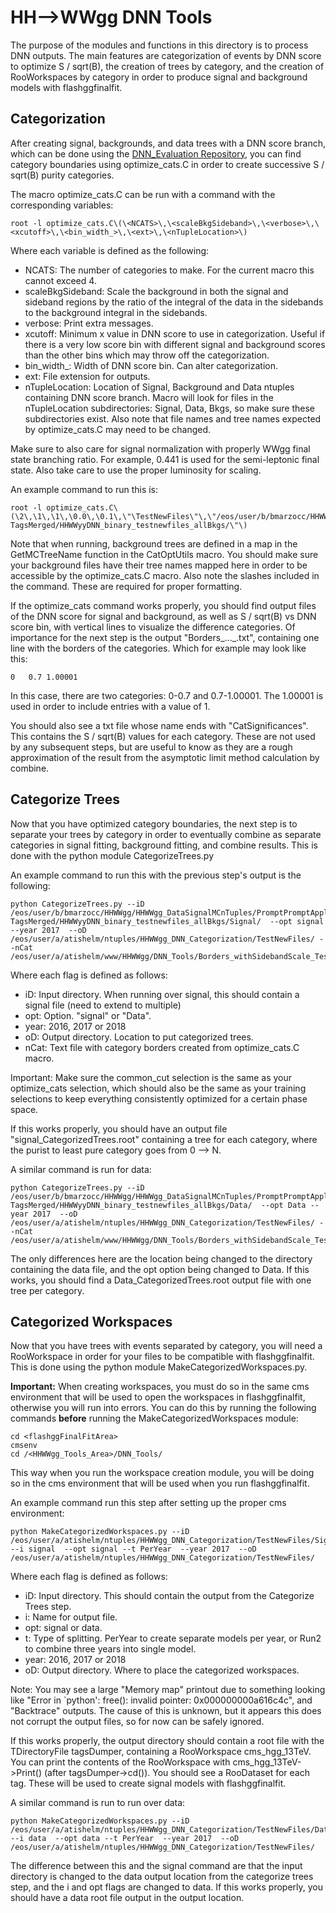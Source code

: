 # HH-->WWgg DNN Tools 

The purpose of the modules and functions in this directory is to process DNN outputs. The main features are categorization of events by DNN score to optimize S / sqrt(B), the creation of trees by category, and the creation of RooWorkspaces by category in order to produce signal and background models with flashggfinalfit.

## Categorization

After creating signal, backgrounds, and data trees with a DNN score branch, which can be done using the [DNN_Evaluation Repository](https://github.com/bmarzocc/DNN_Evaluation), you can find category boundaries using optimize_cats.C in order to create successive S / sqrt(B) purity categories.

The macro optimize_cats.C can be run with a command with the corresponding variables:

    root -l optimize_cats.C\(\<NCATS>\,\<scaleBkgSideband>\,\<verbose>\,\<xcutoff>\,\<bin_width_>\,\<ext>\,\<nTupleLocation>\)

Where each variable is defined as the following:

- NCATS: The number of categories to make. For the current macro this cannot exceed 4. 
- scaleBkgSideband: Scale the background in both the signal and sideband regions by the ratio of the integral of the data in the sidebands to the background integral in the sidebands. 
- verbose: Print extra messages.
- xcutoff: Minimum x value in DNN score to use in categorization. Useful if there is a very low score bin with different signal and background scores than the other bins which may throw off the categorization.
- bin_width_: Width of DNN score bin. Can alter categorization. 
- ext: File extension for outputs.
- nTupleLocation: Location of Signal, Background and Data ntuples containing DNN score branch. Macro will look for files in the nTupleLocation subdirectories: Signal, Data, Bkgs, so make sure these subdirectories exist. Also note that file names and tree names expected by optimize_cats.C may need to be changed. 

Make sure to also care for signal normalization with properly WWgg final state branching ratio. For example, 0.441 is used for the semi-leptonic final state. Also take care to use the proper luminosity for scaling.  

An example command to run this is:

    root -l optimize_cats.C\(\2\,\1\,\1\,\0.0\,\0.1\,\"\TestNewFiles\"\,\"/eos/user/b/bmarzocc/HHWWgg/HHWWgg_DataSignalMCnTuples/PromptPromptApplied-TagsMerged/HHWWyyDNN_binary_testnewfiles_allBkgs/\"\)

Note that when running, background trees are defined in a map in the GetMCTreeName function in the CatOptUtils macro. You should make sure your background files have their tree names mapped here in order to be accessible by the optimize_cats.C macro. Also note the slashes included in the command. These are required for proper formatting. 

If the optimize_cats command works properly, you should find output files of the DNN score for signal and background, as well as S / sqrt(B) vs DNN score bin, with vertical lines to visualize the difference categories. Of importance for the next step is the output "Borders_..._.txt", containing one line with the borders of the categories. Which for example may look like this: 

    0	0.7	1.00001	

In this case, there are two categories: 0-0.7 and 0.7-1.00001. The 1.00001 is used in order to include entries with a value of 1. 

You should also see a txt file whose name ends with "CatSignificances". This contains the S / sqrt(B) values for each category. These are not used by any subsequent steps, but are useful to know as they are a rough approximation of the result from the asymptotic limit method calculation by combine. 

## Categorize Trees

Now that you have optimized category boundaries, the next step is to separate your trees by category in order to eventually combine as separate categories in signal fitting, background fitting, and combine results. This is done with the python module CategorizeTrees.py 

An example command to run this with the previous step's output is the following:

    python CategorizeTrees.py --iD /eos/user/b/bmarzocc/HHWWgg/HHWWgg_DataSignalMCnTuples/PromptPromptApplied-TagsMerged/HHWWyyDNN_binary_testnewfiles_allBkgs/Signal/  --opt signal --year 2017  --oD /eos/user/a/atishelm/ntuples/HHWWgg_DNN_Categorization/TestNewFiles/ --nCat /eos/user/a/atishelm/www/HHWWgg/DNN_Tools/Borders_withSidebandScale_TestNewFiles.txt

Where each flag is defined as follows:

- iD: Input directory. When running over signal, this should contain a signal file (need to extend to multiple)
- opt: Option. "signal" or "Data". 
- year: 2016, 2017 or 2018 
- oD: Output directory. Location to put categorized trees.
- nCat: Text file with category borders created from optimize_cats.C macro.

Important: Make sure the common_cut selection is the same as your optimize_cats selection, which should also be the same as your training selections to keep everything consistently optimized for a certain phase space. 

If this works properly, you should have an output file "signal_CategorizedTrees.root" containing a tree for each category, where the purist to least pure category goes from 0 --> N. 

A similar command is run for data:

    python CategorizeTrees.py --iD /eos/user/b/bmarzocc/HHWWgg/HHWWgg_DataSignalMCnTuples/PromptPromptApplied-TagsMerged/HHWWyyDNN_binary_testnewfiles_allBkgs/Data/  --opt Data --year 2017  --oD /eos/user/a/atishelm/ntuples/HHWWgg_DNN_Categorization/TestNewFiles/ --nCat /eos/user/a/atishelm/www/HHWWgg/DNN_Tools/Borders_withSidebandScale_TestNewFiles.txt

The only differences here are the location being changed to the directory containing the data file, and the opt option being changed to Data. If this works, you should find a Data_CategorizedTrees.root output file with one tree per category. 

## Categorized Workspaces

Now that you have trees with events separated by category, you will need a RooWorkspace in order for your files to be compatible with flashggfinalfit. This is done using the python module MakeCategorizedWorkspaces.py. 

**Important:** When creating workspaces, you must do so in the same cms environment that will be used to open the workspaces in flashggfinalfit, otherwise you will run into errors. You can do this by running the following commands **before** running the MakeCategorizedWorkspaces module:

    cd <flashggFinalFitArea>
    cmsenv
    cd /<HHWWgg_Tools_Area>/DNN_Tools/

This way when you run the workspace creation module, you will be doing so in the cms environment that will be used when you run flashggfinalfit. 

An example command run this step after setting up the proper cms environment:

    python MakeCategorizedWorkspaces.py --iD /eos/user/a/atishelm/ntuples/HHWWgg_DNN_Categorization/TestNewFiles/Signal/ --i signal  --opt signal --t PerYear  --year 2017  --oD /eos/user/a/atishelm/ntuples/HHWWgg_DNN_Categorization/TestNewFiles/

Where each flag is defined as follows:

- iD: Input directory. This should contain the output from the Categorize Trees step.
- i: Name for output file. 
- opt: signal or data.
- t: Type of splitting. PerYear to create separate models per year, or Run2 to combine three years into single model. 
- year: 2016, 2017 or 2018 
- oD: Output directory. Where to place the categorized workspaces. 

Note: You may see a large  "Memory map" printout due to something looking like "Error in `python': free(): invalid pointer: 0x000000000a616c4c", and "Backtrace" outputs. The cause of this is unknown, but it appears this does not corrupt the output files, so for now can be safely ignored. 

If this works properly, the output directory should contain a root file with the TDirectoryFile tagsDumper, containing a RooWorkspace cms_hgg_13TeV. You can print the contents of the RooWorkspace with cms_hgg_13TeV->Print() (after tagsDumper->cd()). You should see a RooDataset for each tag. These will be used to create signal models with flashggfinalfit. 

A similar command is run to run over data: 

    python MakeCategorizedWorkspaces.py --iD /eos/user/a/atishelm/ntuples/HHWWgg_DNN_Categorization/TestNewFiles/Data/ --i data  --opt data --t PerYear  --year 2017  --oD /eos/user/a/atishelm/ntuples/HHWWgg_DNN_Categorization/TestNewFiles/

The difference between this and the signal command are that the input directory is changed to the data output location from the categorize trees step, and the i and opt flags are changed to data. If this works properly, you should have a data root file output in the output location. 